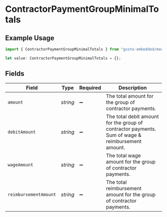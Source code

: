 # ContractorPaymentGroupMinimalTotals

## Example Usage

```typescript
import { ContractorPaymentGroupMinimalTotals } from "gusto-embedded/models/components";

let value: ContractorPaymentGroupMinimalTotals = {};
```

## Fields

| Field                                                                                            | Type                                                                                             | Required                                                                                         | Description                                                                                      |
| ------------------------------------------------------------------------------------------------ | ------------------------------------------------------------------------------------------------ | ------------------------------------------------------------------------------------------------ | ------------------------------------------------------------------------------------------------ |
| `amount`                                                                                         | *string*                                                                                         | :heavy_minus_sign:                                                                               | The total amount for the group of contractor payments.                                           |
| `debitAmount`                                                                                    | *string*                                                                                         | :heavy_minus_sign:                                                                               | The total debit amount for the group of contractor payments. Sum of wage & reimbursement amount. |
| `wageAmount`                                                                                     | *string*                                                                                         | :heavy_minus_sign:                                                                               | The total wage amount for the group of contractor payments.                                      |
| `reimbursementAmount`                                                                            | *string*                                                                                         | :heavy_minus_sign:                                                                               | The total reimbursement amount for the group of contractor payments.                             |